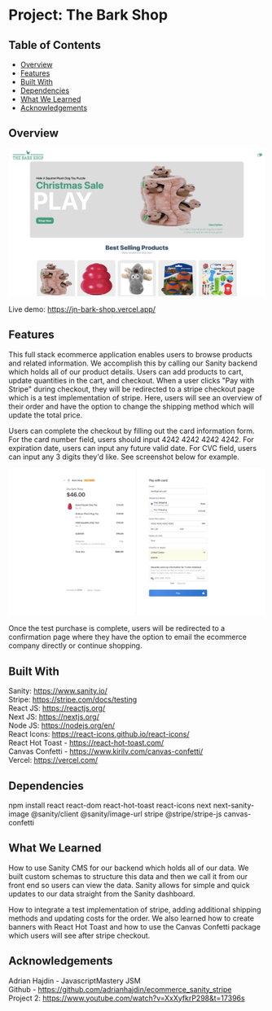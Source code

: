 # Project: The Bark Shop
## Table of Contents
- [Overview](#overview)
- [Features](#features)
- [Built With](#built-with)
- [Dependencies](#dependencies)
- [What We Learned](#what-we-learned)
- [Acknowledgements](#acknowledgements)

## Overview
![Alt text](/assets/projectScreenshot.png?raw=true "The Bark Shop Screenshot")

 Live demo: https://jn-bark-shop.vercel.app/ 
 
## Features
This full stack ecommerce application enables users to browse products and related information. We accomplish this by calling our Sanity backend which holds all of our product details. Users can add products to cart, update quantities in the cart, and checkout. When a user clicks "Pay with Stripe" during checkout, they will be redirected to a stripe checkout page which is a test implementation of stripe. Here, users will see an overview of their order and have the option to change the shipping method which will update the total price. 

Users can complete the checkout by filling out the card information form. For the card number field, users should input 4242 4242 4242 4242. For expiration date, users can input any future valid date. For CVC field, users can input any 3 digits they'd like. See screenshot below for example.

![Alt text](/assets/stripeScreenshot.png?raw=true "Stripe Screenshot")

Once the test purchase is complete, users will be redirected to a confirmation page where they have the option to email the ecommerce company directly or continue shopping.

## Built With
Sanity: https://www.sanity.io/  
Stripe: https://stripe.com/docs/testing   
React JS: https://reactjs.org/  
Next JS: https://nextjs.org/  
Node JS: https://nodejs.org/en/  
React Icons: https://react-icons.github.io/react-icons/   
React Hot Toast - https://react-hot-toast.com/  
Canvas Confetti - https://www.kirilv.com/canvas-confetti/   
Vercel: https://vercel.com/  

## Dependencies
npm install react react-dom react-hot-toast react-icons next next-sanity-image @sanity/client @sanity/image-url stripe @stripe/stripe-js canvas-confetti

## What We Learned
How to use Sanity CMS for our backend which holds all of our data. We built custom schemas to structure this data and then we call it from our front end so users can view the data. Sanity allows for simple and quick updates to our data straight from the Sanity dashboard.

How to integrate a test implementation of stripe, adding additional shipping methods and updating costs for the order. We also learned how to create banners with React Hot Toast and how to use the Canvas Confetti package which users will see after stripe checkout.
 

## Acknowledgements
Adrian Hajdin - JavascriptMastery JSM    
Github - https://github.com/adrianhajdin/ecommerce_sanity_stripe    
Project 2: https://www.youtube.com/watch?v=XxXyfkrP298&t=17396s  
